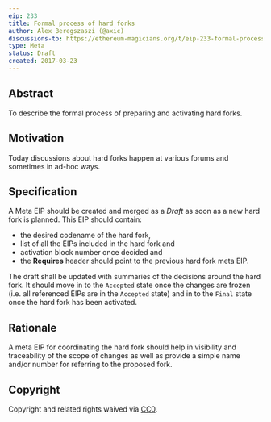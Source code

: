 ```yaml
---
eip: 233
title: Formal process of hard forks
author: Alex Beregszaszi (@axic)
discussions-to: https://ethereum-magicians.org/t/eip-233-formal-process-of-hard-forks/1387
type: Meta
status: Draft
created: 2017-03-23
---
```


## Abstract

To describe the formal process of preparing and activating hard forks.

## Motivation

Today discussions about hard forks happen at various forums and sometimes in ad-hoc ways.

## Specification

A Meta EIP should be created and merged as a *Draft* as soon as a new hard fork is planned. This EIP should contain:
- the desired codename of the hard fork,
- list of all the EIPs included in the hard fork and
- activation block number once decided and
- the **Requires** header should point to the previous hard fork meta EIP.

The draft shall be updated with summaries of the decisions around the hard fork. It should move in to the `Accepted` state once the changes are frozen (i.e. all referenced EIPs are in the `Accepted` state) and in to the `Final` state once the hard fork has been activated.

## Rationale

A meta EIP for coordinating the hard fork should help in visibility and traceability of the scope of changes as well as provide a simple name and/or number for referring to the proposed fork.

## Copyright

Copyright and related rights waived via [CC0](https://creativecommons.org/publicdomain/zero/1.0/).
